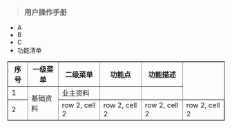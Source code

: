 > ### 用户操作手册

* A
* B
* C
* 功能清单
<table border="1">
<tr>
<th>序号</th>
<th>一级菜单</th>
<th>二级菜单</th>
<th>功能点</th>
<th>功能描述</th>
</tr>
<tr>
<td>1</td>
<td rowspan="2">基础资料</td>
<td>业主资料</td>
<td></td>
<td></td>
</tr>
<tr>
<td>2</td>
<td>row 2, cell 2</td>
<td>row 2, cell 2</td>
<td>row 2, cell 2</td>
<td>row 2, cell 2</td>
</tr>
</table>



